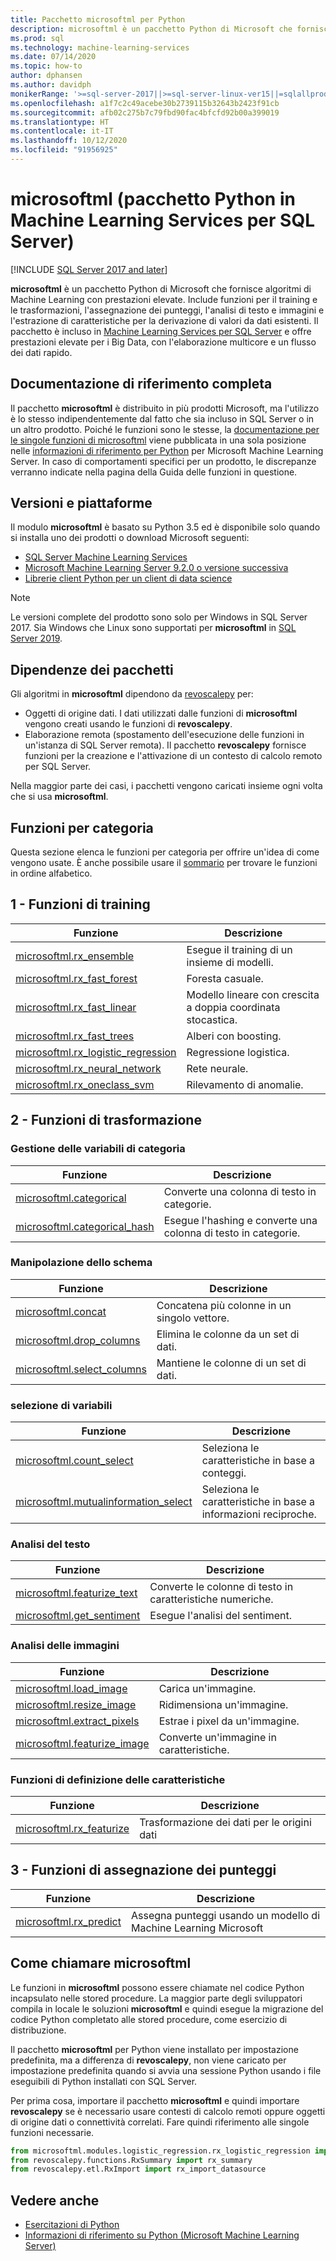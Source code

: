 ```yaml
---
title: Pacchetto microsoftml per Python
description: microsoftml è un pacchetto Python di Microsoft che fornisce algoritmi di Machine Learning con prestazioni elevate. Include funzioni per il training e le trasformazioni, l'assegnazione dei punteggi, l'analisi di testo e immagini e l'estrazione di caratteristiche per la derivazione di valori da dati esistenti. Il pacchetto è incluso in Machine Learning Services per SQL Server.
ms.prod: sql
ms.technology: machine-learning-services
ms.date: 07/14/2020
ms.topic: how-to
author: dphansen
ms.author: davidph
monikerRange: '>=sql-server-2017||>=sql-server-linux-ver15||=sqlallproducts-allversions'
ms.openlocfilehash: a1f7c2c49acebe30b2739115b32643b2423f91cb
ms.sourcegitcommit: afb02c275b7c79fbd90fac4bfcfd92b00a399019
ms.translationtype: HT
ms.contentlocale: it-IT
ms.lasthandoff: 10/12/2020
ms.locfileid: "91956925"
---
```

# <a name="microsoftml-python-package-in-sql-server-machine-learning-services"></a>microsoftml (pacchetto Python in Machine Learning Services per SQL Server)
[!INCLUDE [SQL Server 2017 and later](../../includes/applies-to-version/sqlserver2017.md)]

**microsoftml** è un pacchetto Python di Microsoft che fornisce algoritmi di Machine Learning con prestazioni elevate. Include funzioni per il training e le trasformazioni, l'assegnazione dei punteggi, l'analisi di testo e immagini e l'estrazione di caratteristiche per la derivazione di valori da dati esistenti. Il pacchetto è incluso in [Machine Learning Services per SQL Server](../sql-server-machine-learning-services.md) e offre prestazioni elevate per i Big Data, con l'elaborazione multicore e un flusso dei dati rapido.

## <a name="full-reference-documentation"></a>Documentazione di riferimento completa

Il pacchetto **microsoftml** è distribuito in più prodotti Microsoft, ma l'utilizzo è lo stesso indipendentemente dal fatto che sia incluso in SQL Server o in un altro prodotto. Poiché le funzioni sono le stesse, la [documentazione per le singole funzioni di microsoftml](/machine-learning-server/python-reference/microsoftml/microsoftml-package) viene pubblicata in una sola posizione nelle [informazioni di riferimento per Python](/machine-learning-server/python-reference/introducing-python-package-reference) per Microsoft Machine Learning Server. In caso di comportamenti specifici per un prodotto, le discrepanze verranno indicate nella pagina della Guida delle funzioni in questione.

## <a name="versions-and-platforms"></a>Versioni e piattaforme

Il modulo **microsoftml** è basato su Python 3.5 ed è disponibile solo quando si installa uno dei prodotti o download Microsoft seguenti:

+ [SQL Server Machine Learning Services](../install/sql-machine-learning-services-windows-install.md)
+ [Microsoft Machine Learning Server 9.2.0 o versione successiva](/machine-learning-server/)
+ [Librerie client Python per un client di data science](setup-python-client-tools-sql.md)

> [!NOTE]
> Le versioni complete del prodotto sono solo per Windows in SQL Server 2017. Sia Windows che Linux sono supportati per **microsoftml** in [SQL Server 2019](../../linux/sql-server-linux-setup-machine-learning.md).

## <a name="package-dependencies"></a>Dipendenze dei pacchetti

Gli algoritmi in **microsoftml** dipendono da [revoscalepy](ref-py-revoscalepy.md) per:

+ Oggetti di origine dati. I dati utilizzati dalle funzioni di **microsoftml** vengono creati usando le funzioni di **revoscalepy**.
+ Elaborazione remota (spostamento dell'esecuzione delle funzioni in un'istanza di SQL Server remota). Il pacchetto **revoscalepy** fornisce funzioni per la creazione e l'attivazione di un contesto di calcolo remoto per SQL Server.

Nella maggior parte dei casi, i pacchetti vengono caricati insieme ogni volta che si usa **microsoftml**.

## <a name="functions-by-category"></a>Funzioni per categoria

Questa sezione elenca le funzioni per categoria per offrire un'idea di come vengono usate. È anche possibile usare il [sommario](/machine-learning-server/python-reference/introducing-python-package-reference) per trovare le funzioni in ordine alfabetico.

## <a name="1-training-functions"></a>1 - Funzioni di training

| Funzione | Descrizione |
|----------|-------------|
|[microsoftml.rx_ensemble](/machine-learning-server/python-reference/microsoftml/rx-ensemble) | Esegue il training di un insieme di modelli. |
|[microsoftml.rx_fast_forest](/machine-learning-server/python-reference/microsoftml/rx-fast-forest)  | Foresta casuale. |
|[microsoftml.rx_fast_linear](/machine-learning-server/python-reference/microsoftml/rx-fast-linear) | Modello lineare con crescita a doppia coordinata stocastica. |
|[microsoftml.rx_fast_trees](/machine-learning-server/python-reference/microsoftml/rx-fast-trees) | Alberi con boosting. |
|[microsoftml.rx_logistic_regression](/machine-learning-server/python-reference/microsoftml/rx-logistic-regression) | Regressione logistica. |
|[microsoftml.rx_neural_network](/machine-learning-server/python-reference/microsoftml/rx-neural-network) | Rete neurale. |
|[microsoftml.rx_oneclass_svm](/machine-learning-server/python-reference/microsoftml/rx-oneclass-svm) | Rilevamento di anomalie. |

<a name="ml-transforms"></a>

## <a name="2-transform-functions"></a>2 - Funzioni di trasformazione

### <a name="categorical-variable-handling"></a>Gestione delle variabili di categoria

| Funzione | Descrizione |
|----------|-------------|
|[microsoftml.categorical](/machine-learning-server/python-reference/microsoftml/categorical) | Converte una colonna di testo in categorie. |
|[microsoftml.categorical_hash](/machine-learning-server/python-reference/microsoftml/categorical-hash) | Esegue l'hashing e converte una colonna di testo in categorie. |

### <a name="schema-manipulation"></a>Manipolazione dello schema

| Funzione | Descrizione |
|----------|-------------|
|[microsoftml.concat](/machine-learning-server/python-reference/microsoftml/concat) | Concatena più colonne in un singolo vettore. |
|[microsoftml.drop_columns](/machine-learning-server/python-reference/microsoftml/drop-columns) | Elimina le colonne da un set di dati. |
|[microsoftml.select_columns](/machine-learning-server/python-reference/microsoftml/select-columns) | Mantiene le colonne di un set di dati. |


### <a name="variable-selection"></a>selezione di variabili

| Funzione | Descrizione |
|----------|-------------|
|[microsoftml.count_select](/machine-learning-server/python-reference/microsoftml/count-select) |Seleziona le caratteristiche in base a conteggi. |
|[microsoftml.mutualinformation_select](/machine-learning-server/python-reference/microsoftml/mutualinformation-select) | Seleziona le caratteristiche in base a informazioni reciproche. |


### <a name="text-analytics"></a>Analisi del testo

| Funzione | Descrizione |
|----------|-------------|
|[microsoftml.featurize_text](/machine-learning-server/python-reference/microsoftml/featurize-text) | Converte le colonne di testo in caratteristiche numeriche. |
|[microsoftml.get_sentiment](/machine-learning-server/python-reference/microsoftml/get-sentiment) | Esegue l'analisi del sentiment. |


### <a name="image-analytics"></a>Analisi delle immagini 

| Funzione | Descrizione |
|----------|-------------|
|[microsoftml.load_image](/machine-learning-server/python-reference/microsoftml/load-image) | Carica un'immagine. |
|[microsoftml.resize_image](/machine-learning-server/python-reference/microsoftml/resize-image) | Ridimensiona un'immagine. |
|[microsoftml.extract_pixels](/machine-learning-server/python-reference/microsoftml/extract-pixels) | Estrae i pixel da un'immagine. |
|[microsoftml.featurize_image](/machine-learning-server/python-reference/microsoftml/featurize-image) | Converte un'immagine in caratteristiche. |

### <a name="featurization-functions"></a>Funzioni di definizione delle caratteristiche

| Funzione | Descrizione |
|----------|-------------|
|[microsoftml.rx_featurize](/machine-learning-server/python-reference/microsoftml/rx-featurize) | Trasformazione dei dati per le origini dati |

<a name="ml-scoring"></a>

## <a name="3-scoring-functions"></a>3 - Funzioni di assegnazione dei punteggi

| Funzione | Descrizione |
|----------|-------------|
|[microsoftml.rx_predict](/machine-learning-server/python-reference/microsoftml/rx-predict) | Assegna punteggi usando un modello di Machine Learning Microsoft |

## <a name="how-to-call-microsoftml"></a>Come chiamare microsoftml

Le funzioni in **microsoftml** possono essere chiamate nel codice Python incapsulato nelle stored procedure. La maggior parte degli sviluppatori compila in locale le soluzioni **microsoftml** e quindi esegue la migrazione del codice Python completato alle stored procedure, come esercizio di distribuzione.

Il pacchetto **microsoftml** per Python viene installato per impostazione predefinita, ma a differenza di **revoscalepy**, non viene caricato per impostazione predefinita quando si avvia una sessione Python usando i file eseguibili di Python installati con SQL Server.

Per prima cosa, importare il pacchetto **microsoftml** e quindi importare **revoscalepy** se è necessario usare contesti di calcolo remoti oppure oggetti di origine dati o connettività correlati. Fare quindi riferimento alle singole funzioni necessarie.

```python
from microsoftml.modules.logistic_regression.rx_logistic_regression import rx_logistic_regression
from revoscalepy.functions.RxSummary import rx_summary
from revoscalepy.etl.RxImport import rx_import_datasource
```

## <a name="see-also"></a>Vedere anche

+ [Esercitazioni di Python](../tutorials/python-tutorials.md)
+ [Informazioni di riferimento su Python (Microsoft Machine Learning Server)](/machine-learning-server/python-reference/introducing-python-package-reference)